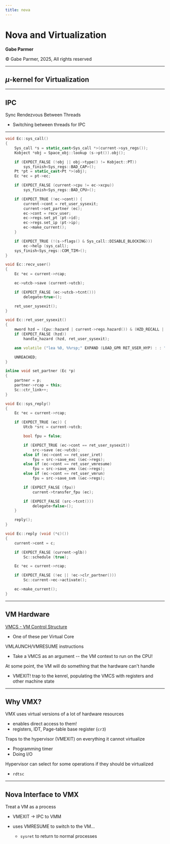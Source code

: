 ```yaml
---
title: nova
---
```


# Nova and Virtualization

<div class="center">

**Gabe Parmer**

© Gabe Parmer, 2025, All rights reserved

</div>

---

## $\mu$-kernel for Virtualization

---

## IPC

Sync Rendezvous Between Threads

- Switching between threads for IPC

---

```cpp [1-9|11|14-21|25|17|28-38|15|40-49|58-60|16|51-56|67-68|83|86-99|91]
void Ec::sys_call()
{
    Sys_call *s = static_cast<Sys_call *>(current->sys_regs());
    Kobject *obj = Space_obj::lookup (s->pt()).obj();

    if (EXPECT_FALSE (!obj || obj->type() != Kobject::PT))
        sys_finish<Sys_regs::BAD_CAP>();
    Pt *pt = static_cast<Pt *>(obj);
    Ec *ec = pt->ec;

    if (EXPECT_FALSE (current->cpu != ec->xcpu))
        sys_finish<Sys_regs::BAD_CPU>();

    if (EXPECT_TRUE (!ec->cont)) {
        current->cont = ret_user_sysexit;
        current->set_partner (ec);
        ec->cont = recv_user;
        ec->regs.set_pt (pt->id);
        ec->regs.set_ip (pt->ip);
        ec->make_current();
    }

    if (EXPECT_TRUE (!(s->flags() & Sys_call::DISABLE_BLOCKING)))
        ec->help (sys_call);
    sys_finish<Sys_regs::COM_TIM>();
}

void Ec::recv_user()
{
    Ec *ec = current->rcap;

    ec->utcb->save (current->utcb);

    if (EXPECT_FALSE (ec->utcb->tcnt()))
        delegate<true>();

    ret_user_sysexit();
}

void Ec::ret_user_sysexit()
{
    mword hzd = (Cpu::hazard | current->regs.hazard()) & (HZD_RECALL | HZD_STEP | HZD_RCU | HZD_FPU | HZD_DS_ES | HZD_SCHED);
    if (EXPECT_FALSE (hzd))
        handle_hazard (hzd, ret_user_sysexit);

    asm volatile ("lea %0, %%rsp;" EXPAND (LOAD_GPR RET_USER_HYP) : : "m" (current->regs) : "memory");

    UNREACHED;
}

inline void set_partner (Ec *p)
{
    partner = p;
    partner->rcap = this;
    Sc::ctr_link++;
}

void Ec::sys_reply()
{
    Ec *ec = current->rcap;

    if (EXPECT_TRUE (ec)) {
        Utcb *src = current->utcb;

        bool fpu = false;

        if (EXPECT_TRUE (ec->cont == ret_user_sysexit))
            src->save (ec->utcb);
        else if (ec->cont == ret_user_iret)
            fpu = src->save_exc (&ec->regs);
        else if (ec->cont == ret_user_vmresume)
            fpu = src->save_vmx (&ec->regs);
        else if (ec->cont == ret_user_vmrun)
            fpu = src->save_svm (&ec->regs);

        if (EXPECT_FALSE (fpu))
            current->transfer_fpu (ec);

        if (EXPECT_FALSE (src->tcnt()))
            delegate<false>();
    }

    reply();
}

void Ec::reply (void (*c)())
{
    current->cont = c;

    if (EXPECT_FALSE (current->glb))
        Sc::schedule (true);

    Ec *ec = current->rcap;

    if (EXPECT_FALSE (!ec || !ec->clr_partner()))
        Sc::current->ec->activate();

    ec->make_current();
}
```

---

## VM Hardware

[VMCS - VM Control Structure](https://rayanfam.com/assets/files/VMCS.pdf)

- One of these per Virtual Core

VMLAUNCH/VMRESUME instructions

- Take a VMCS as an argument -- the VM context to run on the CPU!

At some point, the VM will do something that the hardware can't handle

- VMEXIT! trap to the kenrel, populating the VMCS with registers and other machine state

---

## Why VMX?

VMX uses virtual versions of a lot of hardware resources

- enables direct access to them!
- registers, IDT, Page-table base register (`cr3`)

Traps to the hypervisor (VMEXIT) on everything it cannot virtualize

- Programming timer
- Doing I/O

Hypervisor can select for some operations if they should be virtualized

- `rdtsc`

---

## Nova Interface to VMX

Treat a VM as a process

- VMEXIT $\to$ IPC to VMM
- uses VMRESUME to switch to the VM...

	- `sysret` to return to normal processes
